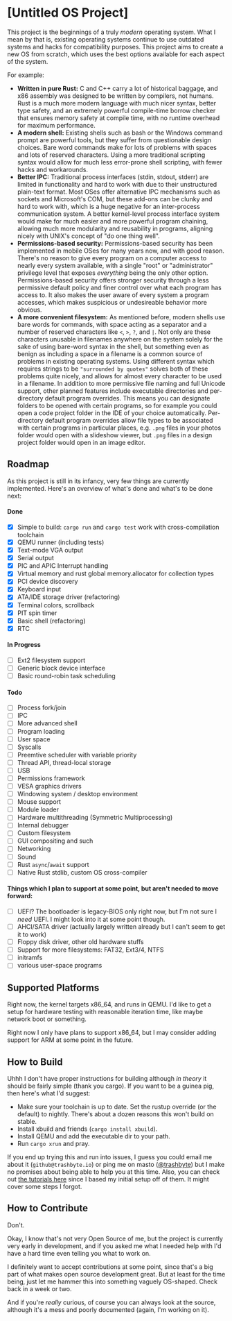# [Untitled OS Project]

This project is the beginnings of a truly *modern* operating system. What I mean by that is, existing operating systems continue to use outdated systems and hacks for compatibility purposes. This project aims to create a new OS from scratch, which uses the best options available for each aspect of the system.

For example:

 - **Written in pure Rust:** C and C++ carry a lot of historical baggage, and x86 assembly was designed to be written by compilers, not humans. Rust is a much more modern language with much nicer syntax, better type safety, and an extremely powerful compile-time borrow checker that ensures memory safety at compile time, with no runtime overhead for maximum performance.
 - **A modern shell:** Existing shells such as bash or the Windows command prompt are powerful tools, but they suffer from questionable design choices. Bare word commands make for lots of problems with spaces and lots of reserved characters. Using a more traditional scripting syntax would allow for much less error-prone shell scripting, with fewer hacks and workarounds.
 - **Better IPC:** Traditional process interfaces (stdin, stdout, stderr) are limited in functionality and hard to work with due to their unstructured plain-text format. Most OSes offer alternative IPC mechanisms such as sockets and Microsoft's COM, but these add-ons can be clunky and hard to work with, which is a huge negative for an inter-process communication system. A better kernel-level process interface system would make for much easier and more powerful program chaining, allowing much more modularity and reusability in programs, aligning nicely with UNIX's concept of "do one thing well".
 - **Permissions-based security:** Permissions-based security has been implemented in mobile OSes for many years now, and with good reason. There's no reason to give every program on a computer access to nearly every system available, with a single "root" or "administrator" privilege level that exposes *everything* being the only other option. Permissions-based security offers stronger security through a less permissive default policy and finer control over what each program has access to. It also makes the user aware of every system a program accesses, which makes suspicious or undesireable behavior more obvious.
 - **A more convenient filesystem:** As mentioned before, modern shells use bare words for commands, with space acting as a separator and a number of reserved characters like `<`, `>`, `?`, and `|`. Not only are these characters unusable in filenames anywhere on the system solely for the sake of using bare-word syntax in the shell, but something even as benign as including a space in a filename is a common source of problems in existing operating systems. Using different syntax which requires strings to be `"surrounded by quotes"` solves both of these problems quite nicely, and allows for almost every character to be used in a filename. In addition to more permissive file naming and full Unicode support, other planned features include executable directories and per-directory default program overrides. This means you can designate folders to be opened with certain programs, so for example you could open a code project folder in the IDE of your choice automatically. Per-directory default program overrides allow file types to be associated with certain programs in particular places, e.g. `.png` files in your photos folder would open with a slideshow viewer, but `.png` files in a design project folder would open in an image editor.

## Roadmap

As this project is still in its infancy, very few things are currently implemented. Here's an overview of what's done and what's to be done next:

#### Done

 - [X] Simple to build: `cargo run` and `cargo test` work with cross-compilation toolchain
 - [X] QEMU runner (including tests)
 - [X] Text-mode VGA output
 - [X] Serial output
 - [X] PIC and APIC Interrupt handling
 - [X] Virtual memory and rust global memory.allocator for collection types
 - [X] PCI device discovery
 - [X] Keyboard input
 - [X] ATA/IDE storage driver (refactoring)
 - [X] Terminal colors, scrollback
 - [X] PIT spin timer
 - [X] Basic shell (refactoring)
 - [X] RTC

#### In Progress

 - [ ] Ext2 filesystem support
 - [ ] Generic block device interface
 - [ ] Basic round-robin task scheduling

#### Todo

 - [ ] Process fork/join
 - [ ] IPC
 - [ ] More advanced shell
 - [ ] Program loading
 - [ ] User space
 - [ ] Syscalls
 - [ ] Preemtive scheduler with variable priority
 - [ ] Thread API, thread-local storage
 - [ ] USB
 - [ ] Permissions framework
 - [ ] VESA graphics drivers
 - [ ] Windowing system / desktop environment
 - [ ] Mouse support
 - [ ] Module loader
 - [ ] Hardware multithreading (Symmetric Multiprocessing)
 - [ ] Internal debugger
 - [ ] Custom filesystem
 - [ ] GUI compositing and such
 - [ ] Networking
 - [ ] Sound
 - [ ] Rust `async`/`await` support
 - [ ] Native Rust stdlib, custom OS cross-compiler

#### Things which I plan to support at some point, but aren't needed to move forward:

 - [ ] UEFI? The bootloader is legacy-BIOS only right now, but I'm not sure I *need* UEFI. I might look into it at some point though.
 - [ ] AHCI/SATA driver (actually largely written already but I can't seem to get it to work)
 - [ ] Floppy disk driver, other old hardware stuffs
 - [ ] Support for more filesystems: FAT32, Ext3/4, NTFS
 - [ ] initramfs
 - [ ] various user-space programs

## Supported Platforms

Right now, the kernel targets x86_64, and runs in QEMU. I'd like to get a setup for hardware testing with reasonable iteration time, like maybe network boot or something.

Right now I only have plans to support x86_64, but I may consider adding support for ARM at some point in the future.

## How to Build

Uhhh I don't have proper instructions for building although *in theory* it should be fairly simple (thank you cargo). If you want to be a guinea pig, then here's what I'd suggest:

 - Make sure your toolchain is up to date. Set the rustup override (or the default) to nightly. There's about a dozen reasons this won't build on stable.
 - Install xbuild and friends (`cargo install xbuild`).
 - Install QEMU and add the executable dir to your path.
 - Run `cargo xrun` and pray.

If you end up trying this and run into issues, I guess you could email me about it (`github@trashbyte.io`) or ping me on masto ([@trashbyte](https://cybre.space/@trashbyte)) but I make no promises about being able to help you at this time. Also, you can check out [the tutorials here](https://os.phil-opp.com/) since I based my initial setup off of them. It might cover some steps I forgot.

## How to Contribute

Don't.

Okay, I know that's not very Open Source of me, but the project is currently very early in development, and if you asked me what I needed help with I'd have a hard time even telling you what to work on.

I definitely want to accept contributions at some point, since that's a big part of what makes open source development great. But at least for the time being, just let me hammer this into something vaguely OS-shaped. Check back in a week or two.

And if you're *really* curious, of course you can always look at the source, although it's a mess and poorly documented (again, I'm working on it).
